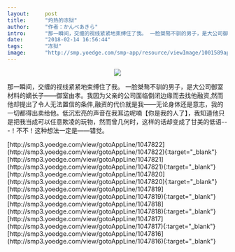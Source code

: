 ```yaml
---
layout:     post
title:      "灼热的冻狱"
author:     "作者：かんべあきら"
intro:      "那一瞬间，交缠的视线紧紧地束缚住了我。 一脸桀骜不驯的男子，是大公司御室材料的嫡长子——御室由孝。我因为父亲的公司面临倒闭边缘而去找他融资,然而他却提出了令人无法置信的条件,融资的代价就是我——无论身体还是意志，我的一切都得出卖给他。低沉宏亮的声音在我耳边呢喃【你是我的人了】，我知道他只是把我当成可以任意欺凌的玩物，然而曾几何时，这样的话却变成了甘美的低语---！不不！这种想法一定是——错觉。"
date:       "2018-02-14 16:56:44"
tags:       "冻狱"
image:      "http://smp.yoedge.com/smp-app/resource/viewImage/1001589appline.png"
---
```

<div style="text-align: center">
<p><img src="http://smp.yoedge.com/smp-app/resource/viewImage/1001589appline.png"/></p>
</div>
<p class="post-meta">
<span>那一瞬间，交缠的视线紧紧地束缚住了我。 一脸桀骜不驯的男子，是大公司御室材料的嫡长子——御室由孝。我因为父亲的公司面临倒闭边缘而去找他融资,然而他却提出了令人无法置信的条件,融资的代价就是我——无论身体还是意志，我的一切都得出卖给他。低沉宏亮的声音在我耳边呢喃【你是我的人了】，我知道他只是把我当成可以任意欺凌的玩物，然而曾几何时，这样的话却变成了甘美的低语---！不不！这种想法一定是——错觉。</span>
</p>
[http://smp3.yoedge.com/view/gotoAppLine/1047822](http://smp3.yoedge.com/view/gotoAppLine/1047822){:target="_blank"}
[http://smp3.yoedge.com/view/gotoAppLine/1047821](http://smp3.yoedge.com/view/gotoAppLine/1047821){:target="_blank"}
[http://smp3.yoedge.com/view/gotoAppLine/1047820](http://smp3.yoedge.com/view/gotoAppLine/1047820){:target="_blank"}
[http://smp3.yoedge.com/view/gotoAppLine/1047819](http://smp3.yoedge.com/view/gotoAppLine/1047819){:target="_blank"}
[http://smp3.yoedge.com/view/gotoAppLine/1047818](http://smp3.yoedge.com/view/gotoAppLine/1047818){:target="_blank"}
[http://smp3.yoedge.com/view/gotoAppLine/1047817](http://smp3.yoedge.com/view/gotoAppLine/1047817){:target="_blank"}
[http://smp3.yoedge.com/view/gotoAppLine/1047816](http://smp3.yoedge.com/view/gotoAppLine/1047816){:target="_blank"}


